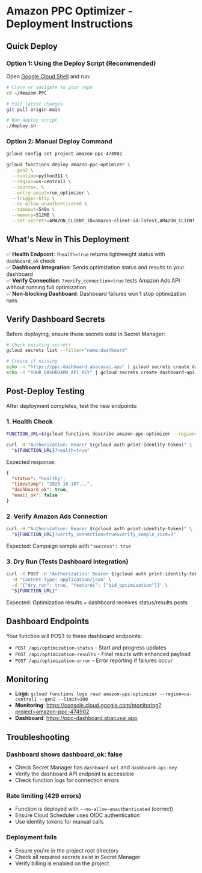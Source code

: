 # Amazon PPC Optimizer - Deployment Instructions

## Quick Deploy

### Option 1: Using the Deploy Script (Recommended)

Open [Google Cloud Shell](https://shell.cloud.google.com/) and run:

```bash
# Clone or navigate to your repo
cd ~/Amazom-PPC

# Pull latest changes
git pull origin main

# Run deploy script
./deploy.sh
```

### Option 2: Manual Deploy Command

```bash
gcloud config set project amazon-ppc-474902

gcloud functions deploy amazon-ppc-optimizer \
  --gen2 \
  --runtime=python311 \
  --region=us-central1 \
  --source=. \
  --entry-point=run_optimizer \
  --trigger-http \
  --no-allow-unauthenticated \
  --timeout=540s \
  --memory=512MB \
  --set-secrets=AMAZON_CLIENT_ID=amazon-client-id:latest,AMAZON_CLIENT_SECRET=amazon-client-secret:latest,AMAZON_REFRESH_TOKEN=amazon-refresh-token:latest,AMAZON_PROFILE_ID=ppc-profile-id:latest,DASHBOARD_URL=dashboard-url:latest,DASHBOARD_API_KEY=dashboard-api-key:latest
```

## What's New in This Deployment

✅ **Health Endpoint**: `?health=true` returns lightweight status with `dashboard_ok` check  
✅ **Dashboard Integration**: Sends optimization status and results to your dashboard  
✅ **Verify Connection**: `?verify_connection=true` tests Amazon Ads API without running full optimization  
✅ **Non-blocking Dashboard**: Dashboard failures won't stop optimization runs  

## Verify Dashboard Secrets

Before deploying, ensure these secrets exist in Secret Manager:

```bash
# Check existing secrets
gcloud secrets list --filter="name:dashboard"

# Create if missing
echo -n "https://ppc-dashboard.abacusai.app" | gcloud secrets create dashboard-url --data-file=-
echo -n "YOUR_DASHBOARD_API_KEY" | gcloud secrets create dashboard-api-key --data-file=-
```

## Post-Deploy Testing

After deployment completes, test the new endpoints:

### 1. Health Check
```bash
FUNCTION_URL=$(gcloud functions describe amazon-ppc-optimizer --region=us-central1 --gen2 --format='value(serviceConfig.uri)')

curl -H "Authorization: Bearer $(gcloud auth print-identity-token)" \
  "${FUNCTION_URL}?health=true"
```

Expected response:
```json
{
  "status": "healthy",
  "timestamp": "2025-10-18T...",
  "dashboard_ok": true,
  "email_ok": false
}
```

### 2. Verify Amazon Ads Connection
```bash
curl -H "Authorization: Bearer $(gcloud auth print-identity-token)" \
  "${FUNCTION_URL}?verify_connection=true&verify_sample_size=3"
```

Expected: Campaign sample with `"success": true`

### 3. Dry Run (Tests Dashboard Integration)
```bash
curl -X POST -H "Authorization: Bearer $(gcloud auth print-identity-token)" \
  -H "Content-Type: application/json" \
  -d '{"dry_run": true, "features": ["bid_optimization"]}' \
  "${FUNCTION_URL}"
```

Expected: Optimization results + dashboard receives status/results posts

## Dashboard Endpoints

Your function will POST to these dashboard endpoints:

- `POST /api/optimization-status` - Start and progress updates
- `POST /api/optimization-results` - Final results with enhanced payload
- `POST /api/optimization-error` - Error reporting if failures occur

## Monitoring

- **Logs**: `gcloud functions logs read amazon-ppc-optimizer --region=us-central1 --gen2 --limit=100`
- **Monitoring**: https://console.cloud.google.com/monitoring?project=amazon-ppc-474902
- **Dashboard**: https://ppc-dashboard.abacusai.app

## Troubleshooting

### Dashboard shows dashboard_ok: false
- Check Secret Manager has `dashboard-url` and `dashboard-api-key`
- Verify the dashboard API endpoint is accessible
- Check function logs for connection errors

### Rate limiting (429 errors)
- Function is deployed with `--no-allow-unauthenticated` (correct)
- Ensure Cloud Scheduler uses OIDC authentication
- Use identity tokens for manual calls

### Deployment fails
- Ensure you're in the project root directory
- Check all required secrets exist in Secret Manager
- Verify billing is enabled on the project

